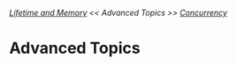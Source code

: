 _[Lifetime and Memory](./lifetime-memory.md) << Advanced Topics >> [Concurrency](./concurrency.md)_

# Advanced Topics 